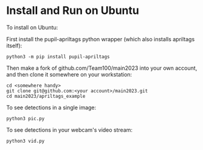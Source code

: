 # Install and Run on Ubuntu

To install on Ubuntu:

First install the pupil-apriltags python wrapper (which also installs apriltags itself):

```
python3 -m pip install pupil-apriltags
```

Then make a fork of github.com/Team100/main2023 into your own account, and then clone it somewhere on your workstation:

```
cd <somewhere handy>
git clone git@github.com:<your account>/main2023.git
cd main2023/apriltags_example
```

To see detections in a single image:

```
python3 pic.py
```

To see detections in your webcam's video stream:

```
python3 vid.py
```
